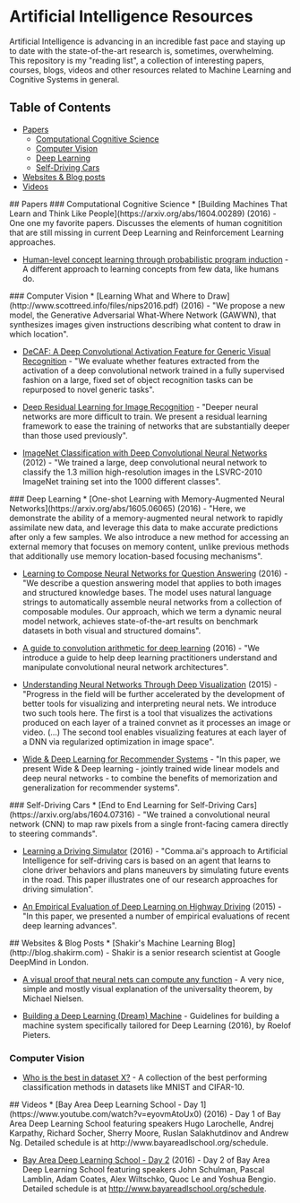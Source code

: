 # Artificial Intelligence Resources
Artificial Intelligence is advancing in an incredible fast pace and staying up to date with the state-of-the-art research is, sometimes, overwhelming.
This repository is my "reading list", a collection of interesting papers, courses, blogs, videos and other resources related to Machine Learning and Cognitive Systems in general.

## Table of Contents

<!-- MarkdownTOC depth=4 -->
- [Papers](#papers)
  - [Computational Cognitive Science](#cognitive-science)
  - [Computer Vision](#computer-vision)
  - [Deep Learning](#deep-learning)
  - [Self-Driving Cars](#sdc)
- [Websites & Blog posts](#blogs)
- [Videos](#videos)

<!-- /MarkdownTOC -->


<a name="papers" />
## Papers
<a name="cognitive-science" />
### Computational Cognitive Science
* [Building Machines That Learn and Think Like People](https://arxiv.org/abs/1604.00289) (2016) -  One one my favorite papers. Discusses the elements of human cognitition that are still missing in current Deep Learning and Reinforcement Learning approaches.

* [Human-level concept learning through probabilistic program induction](http://web.mit.edu/cocosci/Papers/Science-2015-Lake-1332-8.pdf) -  A different approach to learning concepts from few data, like humans do.

<a name="computer-vision" />
### Computer Vision
* [Learning What and Where to Draw](http://www.scottreed.info/files/nips2016.pdf) (2016) - "We propose a new model, the Generative Adversarial What-Where Network (GAWWN), that synthesizes images given instructions describing what content to draw in which location".
 
* [DeCAF: A Deep Convolutional Activation Feature for Generic Visual Recognition](https://arxiv.org/abs/1310.1531) - "We evaluate whether features extracted from the activation of a deep convolutional network trained in a fully supervised fashion on a large, fixed set of object recognition tasks can be repurposed to novel generic tasks".

* [Deep Residual Learning for Image Recognition](https://arxiv.org/abs/1512.03385) - "Deeper neural networks are more difficult to train. We present a residual learning framework to ease the training of networks that are substantially deeper than those used previously".

* [ImageNet Classification with Deep Convolutional Neural Networks](https://papers.nips.cc/paper/4824-imagenet-classification-with-deep-) (2012) - "We trained a large, deep convolutional neural network to classify the 1.3 million high-resolution images in the LSVRC-2010 ImageNet training set into the 1000 different classes".

<a name="deep-learning" />
### Deep Learning
* [One-shot Learning with Memory-Augmented Neural Networks](https://arxiv.org/abs/1605.06065) (2016) - "Here, we demonstrate the ability of a memory-augmented neural network to rapidly assimilate new data, and leverage this data to make accurate predictions after only a few samples. We also introduce a new method for accessing an external memory that focuses on memory content, unlike previous methods that additionally use memory location-based focusing mechanisms".

* [Learning to Compose Neural Networks for Question Answering](https://arxiv.org/abs/1601.01705) (2016) - "We describe a question answering model that applies to both images and structured knowledge bases. The model uses natural language strings to automatically assemble neural networks from a collection of composable modules. Our approach, which we term a dynamic neural model network, achieves state-of-the-art results on benchmark datasets in both visual and structured domains".

* [A guide to convolution arithmetic for deep learning](https://arxiv.org/abs/1603.07285) (2016) - "We introduce a guide to help deep learning practitioners understand and manipulate convolutional neural network architectures".

* [Understanding Neural Networks Through Deep Visualization](http://yosinski.com/deepvis) (2015) - "Progress in the field will be further accelerated by the development of better tools for visualizing and interpreting neural nets. We introduce two such tools here. The first is a tool that visualizes the activations produced on each layer of a trained convnet as it processes an image or video. (...) The second tool enables visualizing features at each layer of a DNN via regularized optimization in image space".

* [Wide & Deep Learning for Recommender Systems](http://arxiv.org/abs/1606.07792) - "In this paper, we present Wide & Deep learning - jointly trained wide linear models and deep neural networks - to combine the benefits of memorization and generalization for recommender systems".

<a name="sdc" />
### Self-Driving Cars
* [End to End Learning for Self-Driving Cars](https://arxiv.org/abs/1604.07316) - "We trained a convolutional neural network (CNN) to map raw pixels from a single front-facing camera directly to steering commands".

* [Learning a Driving Simulator](https://arxiv.org/abs/1608.01230) (2016) - "Comma.ai's approach to Artificial Intelligence for self-driving cars is based on an agent that learns to clone driver behaviors and plans maneuvers by simulating future events in the road. This paper illustrates one of our research approaches for driving simulation".

* [An Empirical Evaluation of Deep Learning on Highway Driving](https://arxiv.org/abs/1504.01716) (2015) - "In this paper, we presented a number of empirical evaluations of recent deep learning advances".

<a name="blogs" />
## Websites & Blog Posts
* [Shakir's Machine Learning Blog](http://blog.shakirm.com) - Shakir is a senior research scientist at Google DeepMind in London.

* [A visual proof that neural nets can compute any function](http://neuralnetworksanddeeplearning.com/chap4.html) - A very nice, simple and mostly visual explanation of the universality theorem, by Michael Nielsen.

* [Building a Deep Learning (Dream) Machine](http://graphific.github.io/posts/building-a-deep-learning-dream-machine/) - Guidelines for building a machine system specifically tailored for Deep Learning (2016), by Roelof Pieters.

### Computer Vision
* [Who is the best in dataset X?](http://rodrigob.github.io/are_we_there_yet/build/) - A collection of the best performing classification methods in datasets like MNIST and CIFAR-10.

<a name="videos" />
## Videos
* [Bay Area Deep Learning School - Day 1](https://www.youtube.com/watch?v=eyovmAtoUx0) (2016) - Day 1 of Bay Area Deep Learning School featuring speakers Hugo Larochelle, Andrej Karpathy, Richard Socher, Sherry Moore, Ruslan Salakhutdinov and Andrew Ng. Detailed schedule is at http://www.bayareadlschool.org/schedule.

* [Bay Area Deep Learning School - Day 2](https://www.youtube.com/watch?v=9dXiAecyJrY) (2016) - Day 2 of Bay Area Deep Learning School featuring speakers John Schulman, Pascal Lamblin, Adam Coates, Alex Wiltschko, Quoc Le and Yoshua Bengio. Detailed schedule is at http://www.bayareadlschool.org/schedule.

